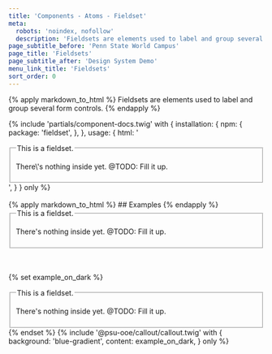 ```yaml
---
title: 'Components - Atoms - Fieldset'
meta:
  robots: 'noindex, nofollow'
  description: 'Fieldsets are elements used to label and group several form controls.'
page_subtitle_before: 'Penn State World Campus'
page_title: 'Fieldsets'
page_subtitle_after: 'Design System Demo'
menu_link_title: 'Fieldsets'
sort_order: 0
---
```

{% apply markdown_to_html %}
  Fieldsets are elements used to label and group several form controls.
{% endapply %}

{% include 'partials/component-docs.twig' with {
  installation: {
    npm: {
      package: 'fieldset',
    },
  },
  usage: {
    html: '<fieldset>
  <legend>This is a fieldset.</legend>
  <p>There\'s nothing inside yet. @TODO: Fill it up.</p>
</fieldset>',
  }
} only %}

<br>
<br>
{% apply markdown_to_html %}
  ## Examples
{% endapply %}

<fieldset>
  <legend>This is a fieldset.</legend>
  <p>There's nothing inside yet. @TODO: Fill it up.</p>
</fieldset>
<br>
<br>

{% set example_on_dark %}
<fieldset>
  <legend>This is a fieldset.</legend>
  <p>There's nothing inside yet. @TODO: Fill it up.</p>
</fieldset>
{% endset %}
{% include '@psu-ooe/callout/callout.twig' with {
  background: 'blue-gradient',
  content: example_on_dark,
} only %}